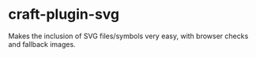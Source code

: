 # craft-plugin-svg
Makes the inclusion of SVG files/symbols very easy, with browser checks and fallback images.
